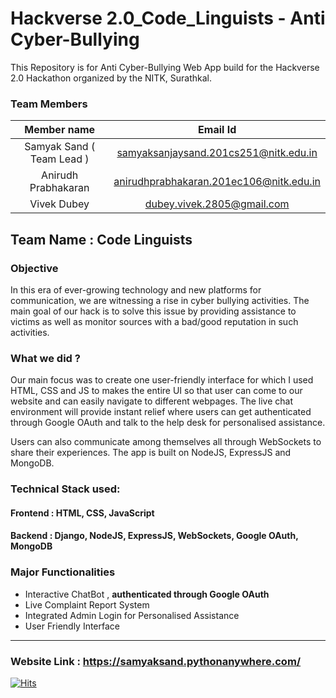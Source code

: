 # Hackverse 2.0_Code_Linguists - Anti Cyber-Bullying

This Repository is for Anti Cyber-Bullying Web App build for the Hackverse 2.0 Hackathon organized by the NITK, Surathkal.

### Team Members

|        Member name        |                Email Id                 |
| :-----------------------: | :-------------------------------------: |
| Samyak Sand ( Team Lead ) |  samyaksanjaysand.201cs251@nitk.edu.in  |
|    Anirudh Prabhakaran    | anirudhprabhakaran.201ec106@nitk.edu.in |
|        Vivek Dubey        |       dubey.vivek.2805@gmail.com        |

## Team Name : Code Linguists

### Objective

In this era of ever-growing technology and new platforms for communication, we are witnessing a rise in cyber bullying activities. The main goal of our hack is to solve this issue by providing assistance to victims as well as monitor sources with a bad/good reputation in such activities.

### What we did ?

Our main focus was to create one user-friendly interface for which I used HTML, CSS and JS to makes the entire UI so that user can come to our website and can easily navigate to different webpages. The live chat environment will provide instant relief where users can get authenticated through Google OAuth and talk to the help desk for personalised assistance.

Users can also communicate among themselves all through WebSockets to share their experiences. The app is built on NodeJS, ExpressJS and MongoDB.

### Technical Stack used:

#### Frontend : HTML, CSS, JavaScript

#### Backend : Django, NodeJS, ExpressJS, WebSockets, Google OAuth, MongoDB

### Major Functionalities

- Interactive ChatBot , **authenticated through Google OAuth**
- Live Complaint Report System
- Integrated Admin Login for Personalised Assistance
- User Friendly Interface

---

### Website Link : https://samyaksand.pythonanywhere.com/

[![Hits](https://hits.seeyoufarm.com/api/count/incr/badge.svg?url=https%3A%2F%2Fgithub.com%2Fsamyaksand%2FAnti-Cyber-Bullying&count_bg=%2379C83D&title_bg=%23000000&icon=realm.svg&icon_color=%232BB2FF&title=hits&edge_flat=true)](https://hits.seeyoufarm.com)
